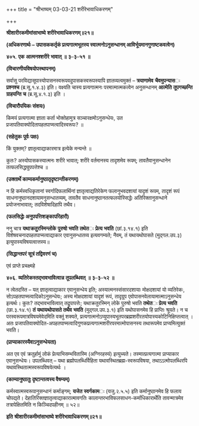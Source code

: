 +++
title = "श्रीभाष्यम् 03-03-21 शरीरेभावाधिकरणम्"

+++


**श्रीशारीरकमीमांसाभाष्ये** **शरीरेभावाधिकरणम्॥२१॥**

**(अधिकरणार्थः – उपासककर्तृकं प्रत्यगात्मभूतस्य स्वात्मनोऽनुसन्धानम् आविर्भूयमानगुणाष्टकवत्वेन)**

**४०५**. **एक** **आत्मनश्शरीरे** **भावात्** **॥** **३**–**३**–**५१** **॥**

**(विचारणीयविषयोपस्थापनम्)**

सर्वासु परविद्यासूपास्योपासनस्वरूपवदुपासकस्वरूपस्यापि ज्ञातव्यत्वमुक्तं – **त्रयाणामेव** **चैवमुपन्यास**ः **प्रश्नश्च** (ब्र.सू.१.४.३) इति। वक्ष्यति चास्य प्रत्यगात्मनः परमात्मात्मकत्वेन अनुसन्धानम् **आत्मेति** **तूपगच्छन्ति** **ग्राहयन्ति** **च** (ब्र.सू.४.१.३) इति ।

**(विचारौपयिकः संशयः)**

किमयं प्रत्यगात्मा ज्ञाता कर्ता भोक्तेहामुत्र सञ्चारक्षमोऽनुसन्धेयः, उत प्रजापतिवाक्योदितापहतपाप्मत्वादिस्वरूपः? ॥

**(सहेतुकः पूर्वः पक्षः)**

किं युक्तम्? ज्ञातृत्वाद्याकारमात्र इत्येके मन्यन्ते ॥

कुतः? अस्योपासकस्यात्मनः शरीरे भावात्; शरीरे वर्तमानस्य तादृशमेव रूपम्; तावतैवानुसन्धानेन तत्फलसिद्ध्युपपत्तेश्च ॥

**(उक्तार्थे काम्यकर्मानुष्ठातृदृष्टान्तीकरणम्)**

न हि कर्मस्वधिकृतानां स्वर्गादिफलार्थिनां ज्ञातृत्वाद्यतिरेकेण फलानुभवदशायां यादृशं रूपम्, तादृशं रूपं साधनानुष्ठानदशायामनुसन्धातव्यम्, तावतैव साधनानुष्ठानतत्फलयोस्सिद्धेः अतिरिक्तानुसन्धाने प्रयोजनाभावात्; तदविशेषादिहापि तथैव।

**(फलसिद्धेः अनुपपत्तिशङ्कापरिहारौ)**

ननु चात्र **यथाक्रतुरस्मिन्लोके** **पुरुषो** **भवति** **तथेत**ः **प्रेत्य** **भवति** (छां.३.१४.१) इति विशेषवचनादपहतपाप्मत्वाद्याकार एवानुसन्धातव्य इत्यवगम्यते; नैवम्, तं यथायथोपासते (मुद्गल.उप.३) इत्युपास्यविषयत्वात्तस्य॥

**(सिद्धान्तपरं सूत्रं तद्विवरणं च)**

एवं प्राप्ते प्रचक्ष्महे

**४०६**. **व्यतिरेकस्तद्भावभावित्वान्न** **तूपलब्धिवत्** **॥** **३**–**३**–**५२** **॥**

न त्वेतदस्ति – यत् ज्ञातृत्वाद्याकार एवानुसन्धेय इति; अस्यात्मनस्संसारदशायाः मोक्षदशायां यो व्यतिरेकः, सोऽपहतपाप्मत्वादिकोऽनुसन्धेयः; अस्य मोक्षदशायां यादृशं रूपं, तादृग्रूप एवोपासनवेलायामात्माऽनुसन्धेय इत्यर्थः। कुतः? तद्भावभावित्वात् तद्रूपापत्तेः; यथाक्रतुरस्मिन् लोके पुरुषो भवति **तथेत**ः **प्रेत्य** **भवति** (छा.३.१४.१) **तं** **यथायथोपासते** **तथैव** **भवति** (मुद्गल.उप.३.१) इति यथोपासनमेव हि प्राप्तिः श्रूयते। न च परस्वरूपमात्रविषयमेवेदमिति वक्तुं शक्यते, प्रत्यगात्मनोऽप्युपास्यभूतपरब्रह्मशरीरतयोपास्यकोटिनिक्षिप्तत्वात् । अतः प्रजापतिवाक्योदित-अपहतपाप्मत्वादिगुणकप्रत्यगात्मशरीरपरमात्मोपासनस्य तथारूपमेव प्राप्यमित्युक्तं भवति।

**(प्राप्याकारस्यैवाऽनुसन्धेयता)**

अत एव एवं क्रतुर्हामुं लोकं प्रेत्याभिसम्भवितास्मि (अग्निरहस्यं) इत्युच्यते। तस्मात्प्रत्यगात्मा प्राप्याकार एवानुसन्धेयः। उपलब्धिवत् – यथा ब्रह्मोपलब्धिर्विहिता यथावस्थितब्रह्म-स्वरूपविषया, तथाऽऽत्मोपलब्धिरपि यथावस्थितात्मस्वरूपविषयेत्यर्थः ।

**(काम्यानुष्ठातुः दृष्टान्तत्वस्य वैषम्यम्)**

कर्मस्वात्मस्वरूपानुसन्धानं कर्माङ्गम्; **यजेत** **स्वर्गकाम**ः (यजु.२.५.५) इति कर्मानुष्ठानमेव हि फलाय चोपद्यते। देहातिरिक्तज्ञातृत्वाद्याकारात्मावगतिः कालान्तरभाविफलसाधन-कर्माधिकारार्थेति तावन्मात्रमेव तत्रापेक्षितमिति न किञ्चिदपहीनम् ॥ ५२॥

**इति** **श्रीशारीरकमीमांसाभाष्ये** **शरीरेभावाधिकरणम्॥२१॥**


